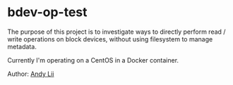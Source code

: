 # bdev-op-test

The purpose of this project is to investigate ways to directly perform read /
write operations on block devices, without using filesystem to manage metadata.

Currently I'm operating on a CentOS in a Docker container.

Author: [Andy Lii](mailto:usefulalgorithm@gmail.com)
